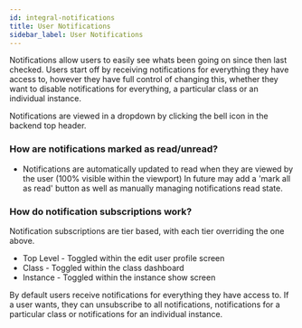 ```yaml
---
id: integral-notifications
title: User Notifications
sidebar_label: User Notifications
---
```


Notifications allow users to easily see whats been going on since then last checked. Users start off by receiving notifications for everything they have access to, however they have full control of changing this, whether they want to disable notifications for everything, a particular class or an individual instance.

Notifications are viewed in a dropdown by clicking the bell icon in the backend top header.

### How are notifications marked as read/unread?
* Notifications are automatically updated to read when they are viewed by the user (100% visible within the viewport)
In future may add a 'mark all as read' button as well as manually managing notifications read state.

### How do notification subscriptions work?

Notification subscriptions are tier based, with each tier overriding the one above.
* Top Level - Toggled within the edit user profile screen
* Class - Toggled within the class dashboard
* Instance - Toggled within the instance show screen

By default users receive notifications for everything they have access to. If a user wants, they can unsubscribe to all notifications, notifications for a particular class or notifications for an individual instance.

